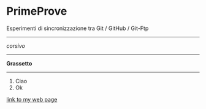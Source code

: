 # PrimeProve
Esperimenti di sincronizzazione tra Git / GitHub / Git-Ftp

---
_corsivo_

---
**Grassetto**

---
1. Ciao
1. Ok

[link to my web page](https://carmeloaugello.it)
